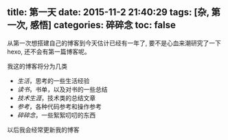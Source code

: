 title: 第一天
date: 2015-11-2 21:40:29
tags: [杂, 第一次, 感悟]
categories: 碎碎念
toc: false
---
从第一次想搭建自己的博客到今天估计已经有一年了, 要不是心血来潮研究了一下hexo, 还不会有第一篇博客呢。

我这的博客将分为几类
- *生活*，思考的一些生活经验
- *读书*，书单，以及对书的一些总结
- *技术生涯*，技术类的总结文章
- *参考*，各种代码参考和操作参考
- *碎碎念*，一些絮絮叨叨的东西

以后我会经常更新我的博客
